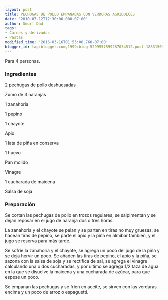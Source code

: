 ```yaml
---
layout: post
title: PECHUGAS DE POLLO EMPANADAS CON VERDURAS AGRIDULCES
date: '2010-07-12T12:30:00.000-07:00'
author: Smurf Dad
tags:
- Carnes y derivados
- Pastas
modified_time: '2016-03-16T01:53:00.760-07:00'
blogger_id: tag:blogger.com,1999:blog-5299957599287034512.post-1883150704845446553
---
```


Para 4 personas.

<h3>Ingredientes</h3>

2 pechugas de pollo deshuesadas

Zumo de 3 naranjas

1 zanahoria

1 pepino

1 chayote

Apio

1 lata de piña en conserva

1 huevo

Pan molido

Vinagre

1 cucharada de maicena

Salsa de soja

<h3>Preparación</h3>

Se cortan las pechugas de pollo en trozos regulares, se salpimentan y se dejan reposar en el jugo de naranja dos o tres horas.

La zanahoria y el chayote se pelan y se parten en tiras no muy gruesas, se hacean tiras de pepino, se parte el apio y la piña en almíbar tambien, y el jugo se reserva para más tarde.

Se sofríe la zanahoria y el chayote, se agrega un poco del jugo de la piña y se deja hervir un poco. Se añaden las tiras de pepino, el apio y la piña, se sazona con la salsa de soja y se rectifica de sal, se agrega el vinagre calculando una o dos cucharadas, y por &ugrave;ltimo se agrega 1/2 taza de agua en la que se disuelve la maicena y una cucharada de azúcar, para que espese un poco.

Se empanan las pechugas y se fríen en aceite, se sirven con las verduras encima y un poco de arroz o espaguetti.

